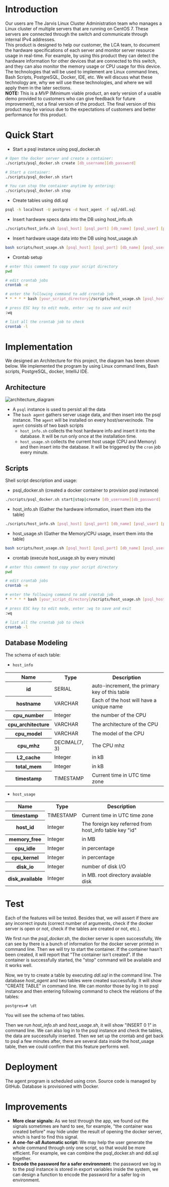 # Introduction
Our users are The Jarvis Linux Cluster Administration team
who manages a Linux cluster of multiple servers that are running on CentOS 7.
These servers are connected through the switch and communicate through internal IPv4 addresses.
<br>
This product is designed to help our customer, the LCA team, to document the hardware specifications of each server
and monitor server resource usage in real-time. For example,
by using this product they can detect the hardware information for other devices that are connected to this switch,
and they can also monitor the memory usage or CPU usage for this device.
The technologies that will be used to implement are Linux command lines, Bash Scripts, PostgreSQL, Docker, IDE, etc. We will discuss what these technology are, why we will use these technologies, and where we will apply them in the later sections.
<br>
**NOTE:** This is a _MVP_ (Minimum viable product,
an early version of a usable demo provided to customers who can
give feedback for future improvement), not a final version of the product. The final version of this product may be various due to the expectations of customers and better performance for this product.
# Quick Start
- Start a psql instance using psql_docker.sh
```bash
# Open the docker server and create a container:
./scripts/psql_docker.sh create [db_username][db_password]

# Start a container:
./scripts/psql_docker.sh start

# You can stop the container anytime by entering:
./scripts/psql_docker.sh stop
```
- Create tables using ddl.sql
```bash
psql -h localhost -U postgres -d host_agent -f sql/ddl.sql
```
- Insert hardware specs data into the DB using host_info.sh
```bash
./scripts/host_info.sh [psql_host] [psql_port] [db_name] [psql_user] [psql_password]
```
- Insert hardware usage data into the DB using host_usage.sh
```bash
bash scripts/host_usage.sh [psql_host] [psql_port] [db_name] [psql_user] [psql_password] 
```
- Crontab setup
```bash
# enter this comment to copy your script directory
pwd

# edit crontab jobs
crontab -e

# enter the following command to add crontab job
* * * * * bash [your_script_directory]/scripts/host_usage.sh [psql_host] [psql_port] [db_name] [psql_user] [psql_password]

# press ESC key to edit mode, enter :wq to save and exit
:wq

# list all the crontab job to check 
crontab -l
```

# Implementation
We designed an Architecture for this project, the diagram has been shown below. We implemented the program by using Linux command lines, Bash scripts, PostgreSQL, docker, IntelliJ IDE.
## Architecture
![architecture_diagram](./assets/architecture_diagram.png)
- A `psql` instance is used to persist all the data
- The `bash agent` gathers server usage data, and then insert into the psql instance. The `agent` will be installed on every host/server/node. The `agent` consists of two bash scripts
    - `host_info.sh` collects the host hardware info and insert it into the database. It will be run only once at the installation time.
    - `host_usage.sh` collects the current host usage (CPU and Memory) and then insert into the database. It will be triggered by the `cron` job every minute.
## Scripts
Shell script description and usage:
- psql_docker.sh (created a docker container to provision psql instance)
```bash
./scripts/psql_docker.sh start|stop|create [db_username][db_password]
```
- host_info.sh (Gather the hardware information, insert them into the table)
```bash
./scripts/host_info.sh [psql_host] [psql_port] [db_name] [psql_user] [psql_password]
```
- host_usage.sh (Gather the Memory/CPU usage, insert them into the table)
```bash
bash scripts/host_usage.sh [psql_host] [psql_port] [db_name] [psql_user] [psql_password] 
```
- crontab (execute host_usage.sh by every minute)
```bash
# enter this comment to copy your script directory
pwd

# edit crontab jobs
crontab -e

# enter the following command to add crontab job
* * * * * bash [your_script_directory]/scripts/host_usage.sh [psql_host] [psql_port] [db_name] [psql_user] [psql_password]

# press ESC key to edit mode, enter :wq to save and exit
:wq

# list all the crontab job to check 
crontab -l
```

## Database Modeling
The schema of each table:
- `host_info`
<table>
  <tr>
    <th>Name</th>
    <th>Type</th>
    <th>Description</th>
  </tr>
  <tr>
    <th>id</th>
    <td>SERIAL</td>
    <td>auto-increment, the primary key of this table</td>
  </tr>
  <tr>
    <th>hostname</th>
    <td>VARCHAR </td>
    <td>Each of the host will have a unique name</td>
  </tr>
  <tr>
    <th>cpu_number</th>
    <td>Integer</td>
    <td>the number of the CPU</td>
  </tr>
  <tr>
    <th>cpu_architecture </th>
    <td>VARCHAR</td>
    <td>The architecture of the CPU</td>
  </tr>
  <tr>
    <th>cpu_model </th>
    <td>VARCHAR</td>
    <td>The model of the CPU</td>
  </tr>
  <tr>
    <th>cpu_mhz</th>
    <td>DECIMAL(7, 3)</td>
    <td>The CPU mhz</td>
  </tr>
  <tr>
    <th>L2_cache</th>
    <td>Integer</td>
    <td>in kB</td>
  </tr>
  <tr>
    <th>total_mem</th>
    <td>Integer</td>
    <td>in kB</td>
  </tr>
  <tr>
    <th>timestamp</th>
    <td>TIMESTAMP</td>
    <td>Current time in UTC time zone</td>
  </tr>
</table>

- `host_usage`
<table>
  <tr>
    <th>Name</th>
    <th>Type</th>
    <th>Description</th>
  </tr>
  <tr>
    <th>timestamp</th>
    <td>TIMESTAMP</td>
    <td>Current time in UTC time zone</td>
  </tr>
  <tr>
    <th>host_id</th>
    <td>Integer</td>
    <td>The foreign key referred from host_info table key "id"</td>
  </tr>
  <tr>
    <th>memory_free</th>
    <td>Integer</td>
    <td>in MB</td>
  </tr>
  <tr>
    <th>cpu_idle</th>
    <td>Integer</td>
    <td>in percentage</td>
  </tr>
  <tr>
    <th>cpu_kernel </th>
    <td>Integer</td>
    <td>in percentage</td>
  </tr>
  <tr>
    <th>disk_io </th>
    <td>Integer</td>
    <td>number of disk I/O</td>
  </tr>
  <tr>
    <th>disk_available </th>
    <td>Integer</td>
    <td>in MB. root directory avaiable disk</td>
  </tr>
</table>

# Test
Each of the features will be tested. Besides that, we will assert if there are any incorrect inputs (correct number of arguments, check if the docker server is open or not, check if the tables are created or not, etc.).

We first run the *psql_docker.sh*, the docker server is open successfully, We can see by there is a bunch of information for the docker server printed in command line. Then we will try to start the container. If the container hasn't been created, it will report that "The container isn't created". If the container is successfully started, the "stop" command will be available and it works well.

Now, we try to create a table by executing *ddl.sql* in the command line. The database *host_agent* and two tables were created successfully. It will show "CREATE TABLE" in command line. We can monitor those by log in to psql instance and then entering following command to check the relations of the tables:
```psql
postgres=# \dt
```
You will see the schema of two tables.

Then we run *host_info.sh* and *host_usage.sh*, it will show "INSERT 0 1" in command line. We can also log in to the psql instance and check the tables, the data are successfully inserted. Then we set up the crontab and get back to psql a few minutes after, there are several data inside the host_usage table, then we could confirm that this feature performs well.
# Deployment
The agent program is scheduled using cron. Source code is managed by GitHub. Database is provisioned with Docker.
# Improvements
- **More clear signals:** As we test through the app, we found out the signals sometimes are hard to see, for example, "the container was created before" may hide under the result of opening the docker server, which is hard to find this signal.
- **A one-for-all Automatic script:** We may help the user generate the whole command through only one script, so that would be more efficient. For example, we can combine the psql_docker.sh and ddl.sql together.
- **Encode the password for a safer environment:** the password we log in to the psql instance is stored in export variables inside the system, we can design a function to encode the password for a safer log-in environment.